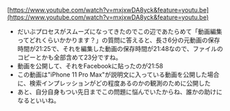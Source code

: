 
[https://www.youtube.com/watch?v=mxjxwDA8yck&feature=youtu.be](https://www.youtube.com/watch?v=mxjxwDA8yck&feature=youtu.be)
- だいぶプロセスがスムーズになってきたのでこの辺であたらめて「動画編集ってどれくらいかかります？」の質問に答えると、長さ6分の元動画の保存時間が21:25で、それを編集した動画の保存時間が21:48なので、ファイルのコピーとかも全部含めて23分ですね。
- 動画を公開して、それをFacebookに貼ったのが21:58
- この動画は"iPhone 11 Pro Max"が説明文に入っている動画を公開した場合に、検索インプレッションがどの程度あるのかの観測のために公開した
- あと、自分自身もつい先日までこの問題に悩んでいたからね、誰かの助けになるといいね。
